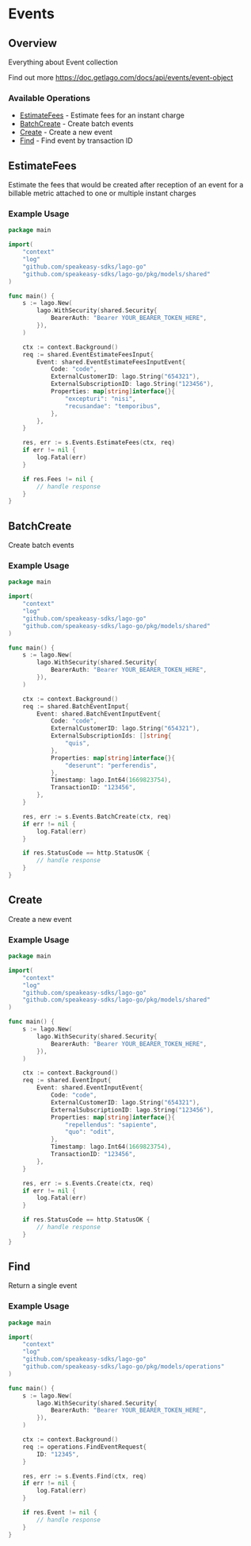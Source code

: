 # Events

## Overview

Everything about Event collection

Find out more
<https://doc.getlago.com/docs/api/events/event-object>
### Available Operations

* [EstimateFees](#estimatefees) - Estimate fees for an instant charge
* [BatchCreate](#batchcreate) - Create batch events
* [Create](#create) - Create a new event
* [Find](#find) - Find event by transaction ID

## EstimateFees

Estimate the fees that would be created after reception of an event for a billable metric attached to one or multiple instant charges

### Example Usage

```go
package main

import(
	"context"
	"log"
	"github.com/speakeasy-sdks/lago-go"
	"github.com/speakeasy-sdks/lago-go/pkg/models/shared"
)

func main() {
    s := lago.New(
        lago.WithSecurity(shared.Security{
            BearerAuth: "Bearer YOUR_BEARER_TOKEN_HERE",
        }),
    )

    ctx := context.Background()    
    req := shared.EventEstimateFeesInput{
        Event: shared.EventEstimateFeesInputEvent{
            Code: "code",
            ExternalCustomerID: lago.String("654321"),
            ExternalSubscriptionID: lago.String("123456"),
            Properties: map[string]interface{}{
                "excepturi": "nisi",
                "recusandae": "temporibus",
            },
        },
    }

    res, err := s.Events.EstimateFees(ctx, req)
    if err != nil {
        log.Fatal(err)
    }

    if res.Fees != nil {
        // handle response
    }
}
```

## BatchCreate

Create batch events

### Example Usage

```go
package main

import(
	"context"
	"log"
	"github.com/speakeasy-sdks/lago-go"
	"github.com/speakeasy-sdks/lago-go/pkg/models/shared"
)

func main() {
    s := lago.New(
        lago.WithSecurity(shared.Security{
            BearerAuth: "Bearer YOUR_BEARER_TOKEN_HERE",
        }),
    )

    ctx := context.Background()    
    req := shared.BatchEventInput{
        Event: shared.BatchEventInputEvent{
            Code: "code",
            ExternalCustomerID: lago.String("654321"),
            ExternalSubscriptionIds: []string{
                "quis",
            },
            Properties: map[string]interface{}{
                "deserunt": "perferendis",
            },
            Timestamp: lago.Int64(1669823754),
            TransactionID: "123456",
        },
    }

    res, err := s.Events.BatchCreate(ctx, req)
    if err != nil {
        log.Fatal(err)
    }

    if res.StatusCode == http.StatusOK {
        // handle response
    }
}
```

## Create

Create a new event

### Example Usage

```go
package main

import(
	"context"
	"log"
	"github.com/speakeasy-sdks/lago-go"
	"github.com/speakeasy-sdks/lago-go/pkg/models/shared"
)

func main() {
    s := lago.New(
        lago.WithSecurity(shared.Security{
            BearerAuth: "Bearer YOUR_BEARER_TOKEN_HERE",
        }),
    )

    ctx := context.Background()    
    req := shared.EventInput{
        Event: shared.EventInputEvent{
            Code: "code",
            ExternalCustomerID: lago.String("654321"),
            ExternalSubscriptionID: lago.String("123456"),
            Properties: map[string]interface{}{
                "repellendus": "sapiente",
                "quo": "odit",
            },
            Timestamp: lago.Int64(1669823754),
            TransactionID: "123456",
        },
    }

    res, err := s.Events.Create(ctx, req)
    if err != nil {
        log.Fatal(err)
    }

    if res.StatusCode == http.StatusOK {
        // handle response
    }
}
```

## Find

Return a single event

### Example Usage

```go
package main

import(
	"context"
	"log"
	"github.com/speakeasy-sdks/lago-go"
	"github.com/speakeasy-sdks/lago-go/pkg/models/operations"
)

func main() {
    s := lago.New(
        lago.WithSecurity(shared.Security{
            BearerAuth: "Bearer YOUR_BEARER_TOKEN_HERE",
        }),
    )

    ctx := context.Background()    
    req := operations.FindEventRequest{
        ID: "12345",
    }

    res, err := s.Events.Find(ctx, req)
    if err != nil {
        log.Fatal(err)
    }

    if res.Event != nil {
        // handle response
    }
}
```
